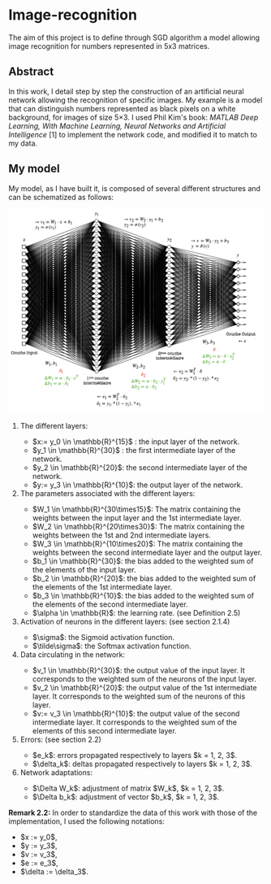 # Image-recognition
The aim of this project is to define through SGD algorithm a model allowing image recognition for numbers represented in 5x3 matrices.

## Abstract
In this work, I detail step by step the construction of an artificial neural network allowing the recognition of specific images. 
My example is a model that can distinguish numbers represented as black pixels on a white background, for images of size 5×3. 
I used Phil Kim's book: *MATLAB Deep Learning, With Machine Learning, Neural Networks and Artificial Intelligence* [1] to implement the network code, and modified it to match to my data.

## My model
My model, as I have built it, is composed of several different structures and can be schematized as follows:

![Representation of my neural network.](https://github.com/vsliki/Image-recognition/blob/main/NN.png)

<ol>
  <li>The different layers:</li>
   <ul> 
    <li>$x:= y_0 \in \mathbb{R}^{15}$ : the input layer of the network.</li>
    <li>$y_1 \in \mathbb{R}^{30}$ : the first intermediate layer of the network.</li>
    <li>$y_2 \in \mathbb{R}^{20}$: the second intermediate layer of the network.</li>
    <li>$y:= y_3 \in \mathbb{R}^{10}$: the output layer of the network.</li>
   </ul>
  <li>The parameters associated with the different layers:</li>
    <ul>
      <li>$W_1 \in \mathbb{R}^{30\times15}$: The matrix containing the weights between the input layer and the 1st intermediate layer.</li>
      <li>$W_2 \in \mathbb{R}^{20\times30}$: The matrix containing the weights between the 1st and 2nd intermediate layers.</li>
      <li>$W_3 \in \mathbb{R}^{10\times20}$: The matrix containing the weights between the second intermediate layer and the output layer.</li>
      <li>$b_1 \in \mathbb{R}^{30}$: the bias added to the weighted sum of the elements of the input layer.</li>
      <li>$b_2 \in \mathbb{R}^{20}$: the bias added to the weighted sum of the elements of the 1st intermediate layer.</li>
      <li>$b_3 \in \mathbb{R}^{10}$: the bias added to the weighted sum of the elements of the second intermediate layer.</li>
      <li>$\alpha \in \mathbb{R}$: the learning rate. (see Definition 2.5)</li>
    </ul>
  <li>Activation of neurons in the different layers: (see section 2.1.4)</li>
    <ul>
      <li>$\sigma$: the Sigmoid activation function. </li>
      <li>$\tilde\sigma$: the Softmax activation function.</li>
     </ul>
  <li>Data circulating in the network:</li>
    <ul>
      <li>$v_1 \in \mathbb{R}^{30}$: the output value of the input layer. It corresponds to the weighted sum of the neurons of the input layer.</li>
      <li>$v_2 \in \mathbb{R}^{20}$: the output value of the 1st intermediate layer. It corresponds to the weighted sum of the neurons of this layer.</li>
      <li>$v:= v_3 \in \mathbb{R}^{10}$: the output value of the second intermediate layer. It corresponds to the weighted sum of the elements of this second intermediate layer.</li>
    </ul>
  <li>Errors: (see section 2.2)</li>
    <ul>
      <li>$e_k$: errors propagated respectively to layers $k = 1, 2, 3$. </li>
      <li>$\delta_k$: deltas propagated respectively to layers $k = 1, 2, 3$.</li>
    </ul>
  <li>Network adaptations:</li>
  <ul>
    <li>$\Delta W_k$: adjustment of matrix $W_k$, $k = 1, 2, 3$. </li>
    <li>$\Delta b_k$: adjustment of vector $b_k$, $k = 1, 2, 3$.</li>
  </ul>
</ol>

**Remark 2.2:** In order to standardize the data of this work with those of the implementation, I used the following notations:
<ul>
  <li>$x := y_0$,</li>
  <li>$y := y_3$,</li>
  <li>$v := v_3$,</li>
  <li>$e := e_3$,</li>
  <li>$\delta := \delta_3$.</li>
</ul>


